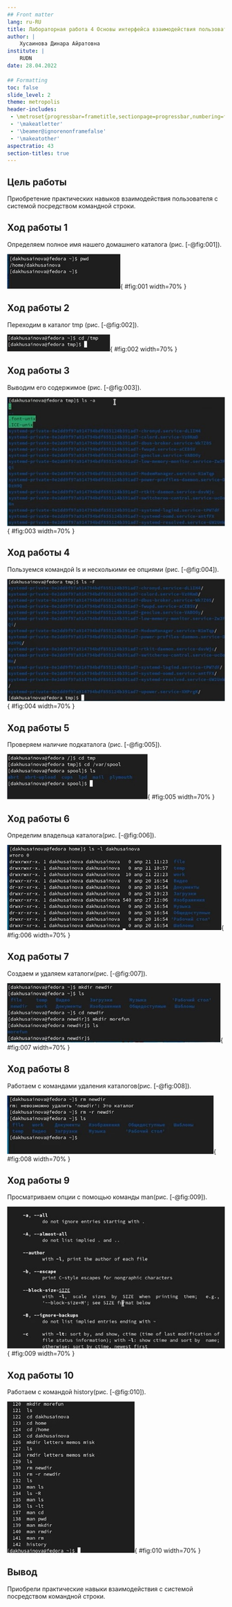 ```yaml
---
## Front matter
lang: ru-RU
title: Лабораторная работа 4 Основы интерфейса взаимодействия пользователя с системой Unix на уровне командной строки
author: |
	Хусаинова Динара Айратовна
institute: |
	RUDN
date: 28.04.2022

## Formatting
toc: false
slide_level: 2
theme: metropolis
header-includes: 
 - \metroset{progressbar=frametitle,sectionpage=progressbar,numbering=fraction}
 - '\makeatletter'
 - '\beamer@ignorenonframefalse'
 - '\makeatother'
aspectratio: 43
section-titles: true
---
```


## Цель работы

Приобретение практических навыков взаимодействия пользователя с системой посредством командной строки.

## Ход работы 1

Определяем полное имя нашего домашнего каталога (рис. [-@fig:001]).

![Полное имя дк](1.jpg){ #fig:001 width=70% }

## Ход работы 2

Переходим в каталог tmp (рис. [-@fig:002]).

![Переходим в каталог](2.jpg){ #fig:002 width=70% }

## Ход работы 3

Выводим его содержимое (рис. [-@fig:003]).

![Содержимое](3.jpg){ #fig:003 width=70% }

## Ход работы 4

Пользуемся командой ls и несколькими ее опциями (рис. [-@fig:004]).

![Команда ls](4.jpg){ #fig:004 width=70% }

## Ход работы 5

Проверяем наличие подкаталога (рис. [-@fig:005]).

![Наличие](7.jpg){ #fig:005 width=70% }

## Ход работы 6

Определим владельца каталога(рис. [-@fig:006]).

![Владелец](9.jpg){ #fig:006 width=70% }

## Ход работы 7

Создаем и удаляем каталоги(рис. [-@fig:007]).

![Создание и удаление](10.jpg){ #fig:007 width=70% }

## Ход работы 8

Работаем с командами удаления каталогов(рис. [-@fig:008]).

![Команды удаления](12.jpg){ #fig:008 width=70% }

## Ход работы 9

Просматриваем опции c помощью команды man(рис. [-@fig:009]).

![Man](14.jpg){ #fig:009 width=70% }

## Ход работы 10

Работаем с командой history(рис. [-@fig:010]).

![History](20.jpg){ #fig:010 width=70% }

## Вывод

Приобрели практические навыки взаимодействия с системой посредством командной строки.



